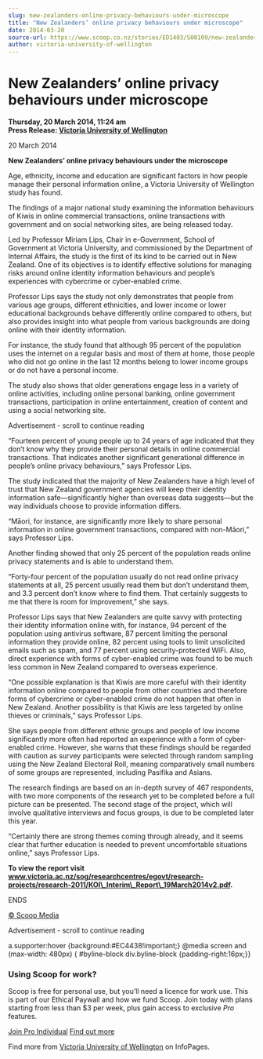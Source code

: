 ```yaml
---
slug: new-zealanders-online-privacy-behaviours-under-microscope
title: "New Zealanders’ online privacy behaviours under microscope"
date: 2014-03-20
source-url: https://www.scoop.co.nz/stories/ED1403/S00109/new-zealanders-online-privacy-behaviours-under-microscope.htm
author: victoria-university-of-wellington
---
```

New Zealanders’ online privacy behaviours under microscope
==========================================================

**Thursday, 20 March 2014, 11:24 am**  
**Press Release: [Victoria University of Wellington](https://info.scoop.co.nz/Victoria_University_of_Wellington)**

20 March 2014

**New Zealanders’ online privacy behaviours under the microscope**

Age, ethnicity, income and education are significant factors in how people manage their personal information online, a Victoria University of Wellington study has found.

The findings of a major national study examining the information behaviours of Kiwis in online commercial transactions, online transactions with government and on social networking sites, are being released today.

Led by Professor Miriam Lips, Chair in e-Government, School of Government at Victoria University, and commissioned by the Department of Internal Affairs, the study is the first of its kind to be carried out in New Zealand. One of its objectives is to identify effective solutions for managing risks around online identity information behaviours and people’s experiences with cybercrime or cyber-enabled crime.

Professor Lips says the study not only demonstrates that people from various age groups, different ethnicities, and lower income or lower educational backgrounds behave differently online compared to others, but also provides insight into what people from various backgrounds are doing online with their identity information.

For instance, the study found that although 95 percent of the population uses the internet on a regular basis and most of them at home, those people who did not go online in the last 12 months belong to lower income groups or do not have a personal income.

The study also shows that older generations engage less in a variety of online activities, including online personal banking, online government transactions, participation in online entertainment, creation of content and using a social networking site.

Advertisement - scroll to continue reading





“Fourteen percent of young people up to 24 years of age indicated that they don’t know why they provide their personal details in online commercial transactions. That indicates another significant generational difference in people’s online privacy behaviours,” says Professor Lips.

The study indicated that the majority of New Zealanders have a high level of trust that New Zealand government agencies will keep their identity information safe—significantly higher than overseas data suggests—but the way individuals choose to provide information differs.

“Māori, for instance, are significantly more likely to share personal information in online government transactions, compared with non-Māori,” says Professor Lips.

Another finding showed that only 25 percent of the population reads online privacy statements and is able to understand them.

“Forty-four percent of the population usually do not read online privacy statements at all, 25 percent usually read them but don’t understand them, and 3.3 percent don’t know where to find them. That certainly suggests to me that there is room for improvement,” she says.

Professor Lips says that New Zealanders are quite savvy with protecting their identity information online with, for instance, 94 percent of the population using antivirus software, 87 percent limiting the personal information they provide online, 82 percent using tools to limit unsolicited emails such as spam, and 77 percent using security-protected WiFi. Also, direct experience with forms of cyber-enabled crime was found to be much less common in New Zealand compared to overseas experience.

“One possible explanation is that Kiwis are more careful with their identity information online compared to people from other countries and therefore forms of cybercrime or cyber-enabled crime do not happen that often in New Zealand. Another possibility is that Kiwis are less targeted by online thieves or criminals,” says Professor Lips.

She says people from different ethnic groups and people of low income significantly more often had reported an experience with a form of cyber-enabled crime. However, she warns that these findings should be regarded with caution as survey participants were selected through random sampling using the New Zealand Electoral Roll, meaning comparatively small numbers of some groups are represented, including Pasifika and Asians.

The research findings are based on an in-depth survey of 467 respondents, with two more components of the research yet to be completed before a full picture can be presented. The second stage of the project, which will involve qualitative interviews and focus groups, is due to be completed later this year.

“Certainly there are strong themes coming through already, and it seems clear that further education is needed to prevent uncomfortable situations online,” says Professor Lips.

**To view the report visit www.victoria.ac.nz/sog/researchcentres/egovt/research-projects/research-2011/KOI\_Interim\_Report\_19March2014v2.pdf.**

ENDS

[© Scoop Media](http://www.scoop.co.nz/about/terms.html)  

Advertisement - scroll to continue reading



a.supporter:hover {background:#EC4438!important;} @media screen and (max-width: 480px) { #byline-block div.byline-block {padding-right:16px;}}

### Using Scoop for work?

Scoop is free for personal use, but you’ll need a licence for work use. This is part of our Ethical Paywall and how we fund Scoop. Join today with plans starting from less than $3 per week, plus gain access to exclusive _Pro_ features.  
  
[Join Pro Individual](https://pro.scoop.co.nz/Individual/?from=ProIn24) [Find out more](https://pro.scoop.co.nz/using-scoop-for-work/?from=ProIn24)

Find more from [Victoria University of Wellington](https://info.scoop.co.nz/Victoria_University_of_Wellington) on InfoPages.